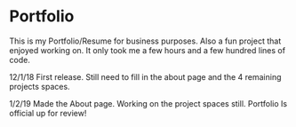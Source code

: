 # Portfolio
This is my Portfolio/Resume for business purposes. Also a fun project that enjoyed working on. It only took me a few hours and a few hundred lines of code.

12/1/18
First release. Still need to fill in the about page and the 4 remaining projects spaces.

1/2/19
Made the About page. Working on the project spaces still. Portfolio Is official up for review!
